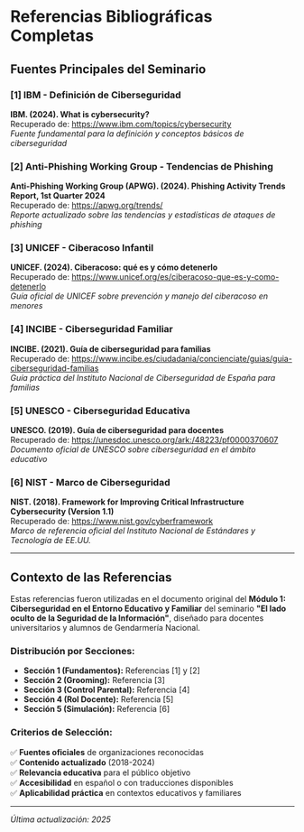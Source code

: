 # Referencias Bibliográficas Completas

## Fuentes Principales del Seminario

### [1] IBM - Definición de Ciberseguridad
**IBM. (2024). What is cybersecurity?**  
Recuperado de: https://www.ibm.com/topics/cybersecurity  
*Fuente fundamental para la definición y conceptos básicos de ciberseguridad*

### [2] Anti-Phishing Working Group - Tendencias de Phishing
**Anti-Phishing Working Group (APWG). (2024). Phishing Activity Trends Report, 1st Quarter 2024**  
Recuperado de: https://apwg.org/trends/  
*Reporte actualizado sobre las tendencias y estadísticas de ataques de phishing*

### [3] UNICEF - Ciberacoso Infantil
**UNICEF. (2024). Ciberacoso: qué es y cómo detenerlo**  
Recuperado de: https://www.unicef.org/es/ciberacoso-que-es-y-como-detenerlo  
*Guía oficial de UNICEF sobre prevención y manejo del ciberacoso en menores*

### [4] INCIBE - Ciberseguridad Familiar
**INCIBE. (2021). Guía de ciberseguridad para familias**  
Recuperado de: https://www.incibe.es/ciudadania/concienciate/guias/guia-ciberseguridad-familias  
*Guía práctica del Instituto Nacional de Ciberseguridad de España para familias*

### [5] UNESCO - Ciberseguridad Educativa
**UNESCO. (2019). Guía de ciberseguridad para docentes**  
Recuperado de: https://unesdoc.unesco.org/ark:/48223/pf0000370607  
*Documento oficial de UNESCO sobre ciberseguridad en el ámbito educativo*

### [6] NIST - Marco de Ciberseguridad
**NIST. (2018). Framework for Improving Critical Infrastructure Cybersecurity (Version 1.1)**  
Recuperado de: https://www.nist.gov/cyberframework  
*Marco de referencia oficial del Instituto Nacional de Estándares y Tecnología de EE.UU.*

---

## Contexto de las Referencias

Estas referencias fueron utilizadas en el documento original del **Módulo 1: Ciberseguridad en el Entorno Educativo y Familiar** del seminario **"El lado oculto de la Seguridad de la Información"**, diseñado para docentes universitarios y alumnos de Gendarmería Nacional.

### Distribución por Secciones:

- **Sección 1 (Fundamentos):** Referencias [1] y [2]
- **Sección 2 (Grooming):** Referencia [3]
- **Sección 3 (Control Parental):** Referencia [4]
- **Sección 4 (Rol Docente):** Referencia [5]
- **Sección 5 (Simulación):** Referencia [6]

### Criterios de Selección:

✅ **Fuentes oficiales** de organizaciones reconocidas  
✅ **Contenido actualizado** (2018-2024)  
✅ **Relevancia educativa** para el público objetivo  
✅ **Accesibilidad** en español o con traducciones disponibles  
✅ **Aplicabilidad práctica** en contextos educativos y familiares  

---

*Última actualización: 2025*

